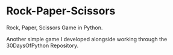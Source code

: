 # Rock-Paper-Scissors
Rock, Paper, Scissors Game in Python.

Another simple game I developed alongside working through the 30DaysOfPython Repository. 
